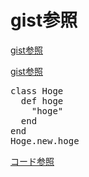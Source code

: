 
# gist参照
<script src="https://gist.github.com/mimaki/03237e50f8d70741c53dc7bb70251f32.js"></script>

[gist参照](https://gist.github.com/mimaki/03237e50f8d70741c53dc7bb70251f32.js)

[gist参照](https://gist.github.com/mimaki/03237e50f8d70741c53dc7bb70251f32.pibb)

<pre class="prettyprint linenums">
class Hoge
  def hoge
    "hoge"
  end
end
Hoge.new.hoge
</pre>

[コード参照](https://github.com/mimaki/work/hoge.rb#L2-4)

